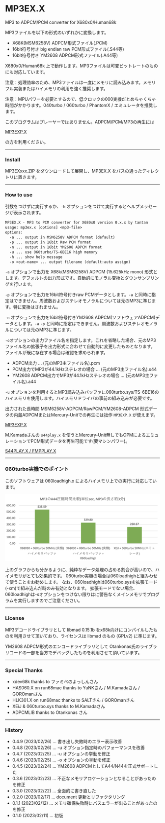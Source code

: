 # MP3EX.X

MP3 to ADPCM/PCM converter for X680x0/Human68k

MP3ファイルを以下の形式のいずれかに変換します。

- X68K(MSM6258V) ADPCM形式ファイル(.PCM)
- 16bit符号付き big endian raw PCM形式ファイル(.S44等)
- 16bit符号付き YM2608 ADPCM形式ファイル(.A44等)

X680x0/Human68k 上で動作します。MP3ファイルは可変ビットレートのものにも対応しています。

注意：処理効率のため、MP3ファイルは一度にメモリに読み込みます。メモリフル実装またはハイメモリの利用を強く推奨します。

注意：MPUパワーを必要とするので、低クロックの000実機だとめちゃくちゃ時間がかかります。040turbo / 060turbo / PhantomX / エミュレータを推奨します。

このプログラムはプレーヤーではありません。ADPCM/PCM/MP3の再生には

[MP3EXP.X](https://github.com/tantanGH/mp3exp)

の方を利用ください。

---

### Install

MP3EXxxx.ZIP をダウンロードして展開し、MP3EX.X をパスの通ったディレクトリに置きます。

---

### How to use

引数をつけずに実行するか、`-h` オプションをつけて実行するとヘルプメッセージが表示されます。

    MP3EX.X - MP3 to PCM converter for X680x0 version 0.x.x by tantan
    usage: mp3ex.x [options] <mp3-file>
    options:
      -a ... output in MSM6258V ADPCM format (default)
      -p ... output in 16bit Raw PCM format
      -n ... output in 16bit YM2608 ADPCM format
      -u ... use 060turbo/TS-6BE16 high memory
      -h ... show help message
      -o <out-name> ... output filename (default:auto assign)

`-a` オプションで出力を X68k(MSM6258V) ADPCM (15.625kHz mono) 形式とします。デフォルトの出力形式です。自動的にモノラル変換とダウンサンプリングを行います。

`-p` オプションで出力を16bit符号付きraw PCMデータとします。`-a` と同時に指定はできません。周波数およびステレオモノラルについては元のMP3に準じます。特に変換はされません。

`-n` オプションで出力を16bit符号付きYM2608 ADPCM(ソフトウェアADPCM)データとします。`-a` `-p` と同時に指定はできません。周波数およびステレオモノラルについては元のMP3に準じます。

`-o`オプションの出力ファイル名を指定します。これを省略した場合、元のMP3ファイル名の拡張子を出力形式に合わせて自動的に変更したものとなります。
ファイルが既に存在する場合は確認を求められます。

- ADPCM出力 ... (元のMP3主ファイル名).pcm
- PCM出力でMP3が44.1kHzステレオの場合 ... (元のMP3主ファイル名).s44
- YM2608 ADPCM出力でMP3が44.1kHzステレオの場合 ... (元のMP3主ファイル名).a44

`-u` オプションを利用するとMP3読み込みバッファに060turbo.sys/TS-6BE16のハイメモリを使用します。ハイメモリドライバの事前の組み込みが必要です。

出力された長時間 MSM6258V-ADPCM/RawPCM/YM2608-ADPCM 形式データの内蔵ADPCMまたはMercury-Unitでの再生には拙作 `MP3EXP.X` が使えます。

[MP3EXP.X](https://github.com/tantanGH/mp3exp)

M.Kamadaさんの `s44play.x` を使うとMercury-Unit無しでもOPMによるエミュレーションでPCM形式データを再生可能です(要マシンパワー)。

[S44PLAY.X / FMPPLAY.X](http://retropc.net/x68000/software/sound/stereopcm/s44play/)

---

### 060turbo実機でのポイント

このソフトウェアは 060loadhigh.x によるハイメモリ上での実行に対応しています。

<img src='images/a44bench2.png'/>

上のグラフからも分かるように、純粋なデータ処理の占める割合が高いので、ハイメモリがとても効果的です。
060turbo実機の場合は060loadhighと組みわせて使うことをお勧めします。
なお、060loadhighは060turbo.sysを拡張モード(-xm)で組み込んだ時のみ有効となります。
拡張モードでない場合、060loadhighは-sオプションをつけない限りはに警告なくメインメモリでプログラムを実行しますのでご注意ください。

---

### License

MP3デコードライブラリとして libmad 0.15.1b をx68k向けにコンパイルしたものを利用させて頂いており、ライセンスは libmad のもの (GPLv2) に準じます。

YM2608 ADPCM形式のエンコードライブラリとして Otankonas氏のライブラリコードの一部を当方でデバッグしたものを利用させて頂いています。

---

### Special Thanks

* xdev68k thanks to ファミべのよっしんさん
* HAS060.X on run68mac thanks to YuNKさん / M.Kamadaさん / GOROmanさん
* HLK301.X on run68mac thanks to SALTさん / GOROmanさん
* XEiJ & 060turbo.sys thanks to M.Kamadaさん
* ADPCMLIB thanks to Otankonas さん

---

### History

* 0.4.9 (2023/02/26) ... 書き出し失敗時のエラー表示改善
* 0.4.8 (2023/02/26) ... -u オプション指定時のパフォーマンスを改善
* 0.4.7 (2023/02/25) ... -u オプションの挙動を修正
* 0.4.6 (2023/02/25) ... -o オプションの挙動を修正
* 0.4.5 (2023/02/24) ... YM2608 ADPCMとしてA44/N44を正式サポートした
* 0.3.6 (2023/02/23) ... 不正なメモリアロケーションとなることがあったのを修正
* 0.3.0 (2023/02/22) ... 全面的に書き直した
* 0.2.0 (2023/02/17) ... document 更新とリファクタリング
* 0.1.1 (2023/02/12) ... メモリ確保失敗時にバスエラーが出ることがあったのを修正
* 0.1.0 (2023/02/11) ... 初版